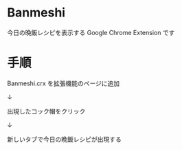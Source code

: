 Banmeshi
===========

今日の晩飯レシピを表示する Google Chrome Extension です

# 手順

Banmeshi.crx を拡張機能のページに追加

↓

出現したコック帽をクリック

↓

新しいタブで今日の晩飯レシピが出現する
